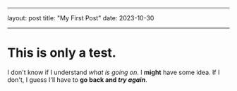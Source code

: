 ---
layout: post
title: "My First Post"
date: 2023-10-30
___
# This is only a test.
I don't know if I understand *what is going on*.
I **might** have some idea.
If I don't, I guess I'll have to **go back and _try again_**.
